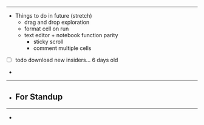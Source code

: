 
--- 
- Things to do in future (stretch)
	- drag and drop exploration
	- format cell on run
	- text editor + notebook function parity
		- sticky scroll
		- comment multiple cells
- [ ] todo download new insiders... 6 days old
- 

--- 
- For Standup
	- 

---
- 